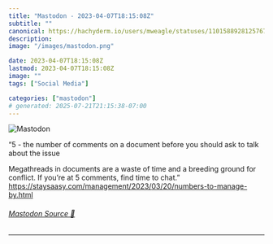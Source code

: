```yaml
---
title: "Mastodon - 2023-04-07T18:15:08Z"
subtitle: ""
canonical: https://hachyderm.io/users/mweagle/statuses/110158892812576770
description:
image: "/images/mastodon.png"

date: 2023-04-07T18:15:08Z
lastmod: 2023-04-07T18:15:08Z
image: ""
tags: ["Social Media"]

categories: ["mastodon"]
# generated: 2025-07-21T21:15:38-07:00
---
```

![Mastodon](/images/mastodon.png)

<p>“5 - the number of comments on a document before you should ask to talk about the issue</p><p>Megathreads in documents are a waste of time and a breeding ground for conflict. If you’re at 5 comments, find time to chat.”<br /><a href="https://staysaasy.com/management/2023/03/20/numbers-to-manage-by.html" target="_blank" rel="nofollow noopener noreferrer" translate="no"><span class="invisible">https://</span><span class="ellipsis">staysaasy.com/management/2023/</span><span class="invisible">03/20/numbers-to-manage-by.html</span></a></p>


###### [Mastodon Source 🐘](https://hachyderm.io/@mweagle/110158892812576770)

___
